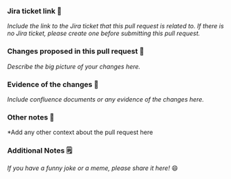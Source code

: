 ### Jira ticket link 🎫
*Include the link to the Jira ticket that this pull request is related to. If there is no Jira ticket, please create one before submitting this pull request.*

### Changes proposed in this pull request 📝
*Describe the big picture of your changes here.*

### Evidence of the changes 📸
*Include confluence documents or any evidence of the changes here.*


### Other notes 📝
*Add any other context about the pull request here

### Additional Notes 🗒️
*If you have a funny joke or a meme, please share it here!* 😄 


